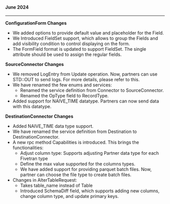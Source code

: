 #### June 2024

-----------
**ConfigurationForm Changes**
- We added options to provide default value and placeholder for the Field.
- We Introduced  FieldSet  support, which allows to group the Fields and add visibility condition to control displaying on the form.
- The FormField format is updated to support FieldSet. The single attribute should be used to assign the regular fields.

**SourceConnector Changes**
- We removed LogEntry from Update operation. Now, partners can use STD::OUT to send logs. For more details, please refer to this.
- We have renamed the few enums and services:
  - Renamed the service definition from Connector to SourceConnector.
  - Renamed the OpType field to RecordType.
- Added support for NAIVE_TIME datatype. Partners can now send data with this datatype.

**DestinationConnector Changes**
- Added NAIVE_TIME data type support.
- We have renamed the service definition from Destination to DestinationConnector.
- A new rpc method Capabilities is introduced. This brings the functionalities:
    - Adjust column type: Supports adjusting Partner data type for each Fivetran type
    - Define the max value supported for the columns types.
    - We have added support for providing parquet batch files. Now, partner can choose the file type to create batch files.
- Changes in AlterTableRequest:
    - Takes table_name instead of Table
    - Introduced SchemaDiff field, which supports adding new columns, change column type, and update primary keys.